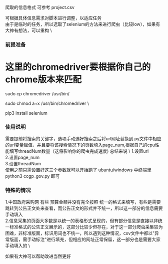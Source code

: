 
爬取的信息格式   可参考 project.csv

可根据具体信息需求对脚本进行调整，以适应任务 \
由于是临时的任务，所以选取了selenium的方法来进行爬虫（比较low），如果有大神有想法，可以重构 \


### 前提准备
# 这里的chromedriver要根据你自己的chrome版本来匹配

sudo cp chromedriver /usr/bin/

sudo chmod a+x /usr/bin/chromedriver \

pip3 install selenium

### 

### 使用说明
需要提前将搜索的关键字，选项手动选好搜索之后将url网址替换到.py文件中相应的url变量赋值，并且要将该搜索情况下的页数填入page_num,根据自己的cpu性能填写threadNum数量（这将影响你的爬虫完成速度)
总结来说 \ 
        1.设置url \
        2.设置page_num \
        3.设置threadNum \
使用之前只需设置好这三个参数就可以开始跑了 ubuntu/windows 中终端里 python3 ccgp_gov.py 即可
####


### 特殊的情况

1.中国政府采购网 有些 预算金额并没有完全按照 统一的格式来填写，有些是需要跳转到公告正文处来查看，而公告正文的形式并不统一，所以这一部分的信息需要手动填入 \
2.信息采集的页面大多数是以统一的表格形式呈现的，但有部分信息是直接以非统一标准格式的公告正文展示的，这部分比较少但存在，对于这一部分爬虫采集较为困难，非标准版面，标识用词也不统一，所以遇到这种情况，csv文件中都以"异常版面，需手动标注"进行填充，但相应的网址正常保留，这一部分也是需要大家手动填入的 \

如果有大神可以帮助改进当然更好
###




